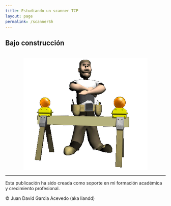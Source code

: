 ```yaml
---
title: Estudiando un scanner TCP
layout: page
permalink: /scannerSh
---
```


## Bajo construcción 

<br>

<div style="text-align: center;">
  <img src="/assets/images/under.gif" alt="under" oncontextmenu="return false;">
</div>

---

Esta publicación ha sido creada como soporte en mi formación académica y crecimiento profesional.

© Juan David Garcia Acevedo (aka liandd)
